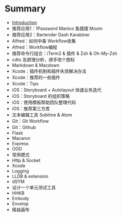 # Summary

* [Introduction](README.md)
* 推荐应用1：1Password Manico 鱼摆摆 Moom
* 推荐应用2：Bartender Dash Karabiner
* Alfred：如何中毒 Workflow收集
* Alfred：Workflow编程
* 推荐命令行组合：iTerm2 & 插件 & Zsh & Oh-My-Zsh
* cdto 及原理分析，顺手改个图标
* Markdown & Macdown
* Xcode：插件机制和插件失效解决办法
* Xcode：推荐的一些插件
* Xcode：Tips
* iOS：Storyboard + Autolayout 快速业务迭代
* iOS：Storyboard 的组织策略
* iOS：使用模板帮助团队整理代码
* iOS：推荐第三方库
* 文本编辑工具 Sublime & Atom
* Git：Git Workflow
* Git：Github
* Flask
* Macaron
* Express
* OOD
* 常用模式
* Http & Socket
* Xcode
* Logging
* LLDB & extension
* dSYM
* 设计一个单元测试工具
* HHKB
* Embody
* Envelop
* 精益画布

